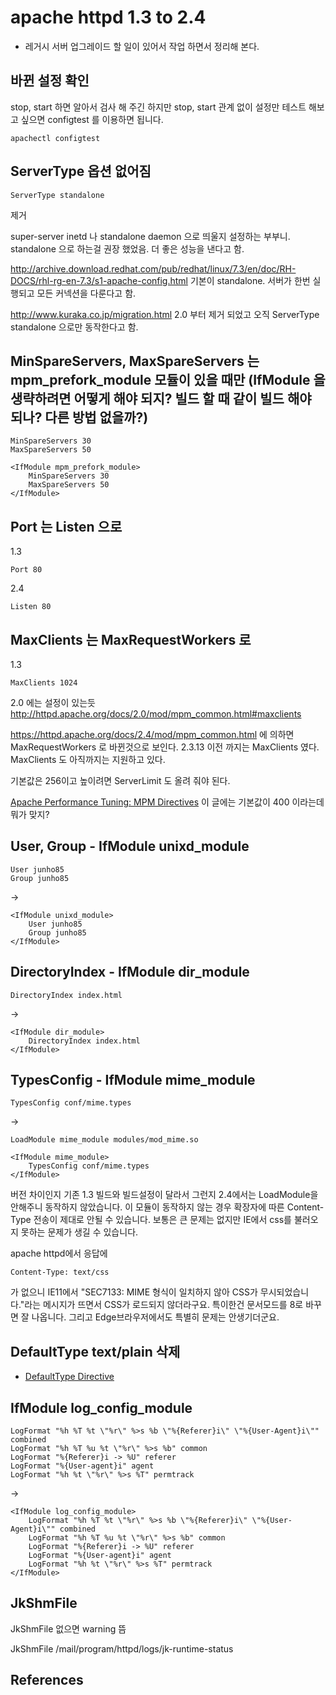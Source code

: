# apache httpd 1.3 to 2.4
* 레거시 서버 업그레이드 할 일이 있어서 작업 하면서 정리해 본다.

## 바뀐 설정 확인
stop, start 하면 알아서 검사 해 주긴 하지만 stop, start 관계 없이 설정만 테스트 해보고 싶으면 configtest 를 이용하면 됩니다.
```
apachectl configtest
```

## ServerType 옵션 없어짐
```
ServerType standalone
```
제거

super-server inetd 나 standalone daemon 으로 띄울지 설정하는 부부니. standalone 으로 하는걸 권장 했었음. 더 좋은 성능을 낸다고 함.

http://archive.download.redhat.com/pub/redhat/linux/7.3/en/doc/RH-DOCS/rhl-rg-en-7.3/s1-apache-config.html
기본이 standalone. 서버가 한번 실행되고 모든 커넥션을 다룬다고 함.

http://www.kuraka.co.jp/migration.html
2.0 부터 제거 되었고 오직 ServerType standalone 으로만 동작한다고 함.



## MinSpareServers, MaxSpareServers 는 mpm_prefork_module 모듈이 있을 때만 (IfModule 을 생략하려면 어떻게 해야 되지? 빌드 할 때 같이 빌드 해야 되나? 다른 방법 없을까?)
```
MinSpareServers 30
MaxSpareServers 50

<IfModule mpm_prefork_module>
    MinSpareServers 30
    MaxSpareServers 50
</IfModule>
```

## Port 는 Listen 으로
1.3
```
Port 80
```

2.4
```
Listen 80
```

## MaxClients 는 MaxRequestWorkers 로
1.3
```
MaxClients 1024
```

2.0 에는 설정이 있는듯
http://httpd.apache.org/docs/2.0/mod/mpm_common.html#maxclients

https://httpd.apache.org/docs/2.4/mod/mpm_common.html
에 의하면 MaxRequestWorkers 로 바뀐것으로 보인다. 2.3.13 이전 까지는 MaxClients 였다. MaxClients 도 아직까지는 지원하고 있다.

기본값은 256이고 높이려면 ServerLimit 도 올려 줘야 된다.

[Apache Performance Tuning: MPM Directives](https://www.liquidweb.com/kb/apache-performance-tuning-mpm-directives/) 이 글에는 기본값이 400 이라는데 뭐가 맞지?


## User, Group - IfModule unixd_module
```
User junho85
Group junho85
```
->
```
<IfModule unixd_module>
    User junho85
    Group junho85
</IfModule>
```

## DirectoryIndex - IfModule dir_module
```
DirectoryIndex index.html
```
->
```
<IfModule dir_module>
    DirectoryIndex index.html
</IfModule>
```

## TypesConfig - IfModule mime_module
```
TypesConfig conf/mime.types
```
->
```
LoadModule mime_module modules/mod_mime.so

<IfModule mime_module>
    TypesConfig conf/mime.types
</IfModule>
```
버전 차이인지 기존 1.3 빌드와 빌드설정이 달라서 그런지 2.4에서는 LoadModule을 안해주니 동작하지 않았습니다. 이 모듈이 동작하지 않는 경우 확장자에 따른 Content-Type 전송이 제대로 안될 수 있습니다. 보통은 큰 문제는 없지만 IE에서 css를 불러오지 못하는 문제가 생길 수 있습니다.

apache httpd에서 응답에
```
Content-Type: text/css
```
가 없으니 IE11에서 "SEC7133: MIME 형식이 일치하지 않아 CSS가 무시되었습니다."라는 메시지가 뜨면서 CSS가 로드되지 않더라구요. 특이한건 문서모드를 8로 바꾸면 잘 나옵니다. 그리고 Edge브라우저에서도 특별히 문제는 안생기더군요.


## DefaultType text/plain 삭제
* [DefaultType Directive](http://httpd.apache.org/docs/2.4/mod/core.html#defaulttype)

## IfModule log_config_module
```
LogFormat "%h %T %t \"%r\" %>s %b \"%{Referer}i\" \"%{User-Agent}i\"" combined
LogFormat "%h %T %u %t \"%r\" %>s %b" common
LogFormat "%{Referer}i -> %U" referer
LogFormat "%{User-agent}i" agent
LogFormat "%h %t \"%r\" %>s %T" permtrack
```
->

```
<IfModule log_config_module>
    LogFormat "%h %T %t \"%r\" %>s %b \"%{Referer}i\" \"%{User-Agent}i\"" combined
    LogFormat "%h %T %u %t \"%r\" %>s %b" common
    LogFormat "%{Referer}i -> %U" referer
    LogFormat "%{User-agent}i" agent
    LogFormat "%h %t \"%r\" %>s %T" permtrack
</IfModule>
```

## JkShmFile
JkShmFile 없으면 warning 뜸

JkShmFile /mail/program/httpd/logs/jk-runtime-status

## References
